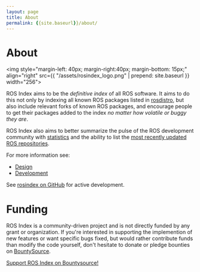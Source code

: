 ```yaml
---
layout: page
title: About
permalink: {{site.baseurl}}/about/
---
```


# About

<img style="margin-left: 40px; margin-right:40px; margin-bottom: 15px;" align="right" src={{ "/assets/rosindex_logo.png" | prepend: site.baseurl }} width="256">

ROS Index aims to be the *definitive index* of all ROS software. It aims to do this
not only by indexing all known ROS packages listed in
[rosdistro](http://github.com/ros/rosdistro), but also include relevant forks
of known ROS packages, and encourage people to get their packages added to the
index *no matter how volatile or buggy they are*.

ROS Index also aims to better summarize the pulse of the ROS development
community with [statistics](/stats/) and the ability to list the [most recently
updated ROS repositories](/packages/page/1/time/).

For more information see:

* [Design](/about/design)
* [Development](/about/development)

See [rosindex on GitHub](https://github.com/rosindex/rosindex.github.io) for
active development.

# Funding

ROS Index is a community-driven project and is not directly funded
by any grant or organization. If you're interested in supporting the implemention of new features or 
want specific bugs fixed, but would rather contribute funds than modify the code yourself,
don't hesitate to donate or pledge bounties on
[BountySource](https://www.bountysource.com/teams/rosindex/issues).

<a href="https://salt.bountysource.com/teams/rosindex" target="_blank" class="btn btn-success">Support ROS Index on Bountysource!</a>
